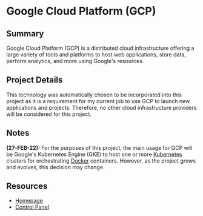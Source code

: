 # Google Cloud Platform (GCP)

## Summary

Google Cloud Platform (GCP) is a distributed cloud infrastructure offering a large variety of tools and platforms to host web applications, store data, perform analytics, and more using Google's resources.

## Project Details

This technology was automatically chosen to be incorporated into this project as it is a requirement for my current job to use GCP to launch new applications and projects. Therefore, no other cloud infrastructure providers will be considered for this project.

## Notes

**(27-FEB-22):** For the purposes of this project, the main usage for GCP will be Google's Kubernetes Engine (GKE) to host one or more [Kubernetes](k8s.md) clusters for orchestrating [Docker](docker.md) containers. However, as the project grows and evolves, this decision may change.

## Resources

- [Homepage](https://cloud.google.com/gcp?utm_source=google&utm_medium=cpc&utm_campaign=na-US-all-en-dr-bkws-all-all-trial-e-dr-1011347&utm_content=text-ad-none-any-DEV_c-CRE_575460480412-ADGP_Desk%20%7C%20BKWS%20-%20EXA%20%7C%20Txt%20~%20Google%20Cloud%20Platform%20Core-KWID_43700068256543272-kwd-6458750523&utm_term=KW_google%20cloud-ST_google%20cloud&gclid=Cj0KCQiA3-yQBhD3ARIsAHuHT66MGgeVYaCI2pB2Oerlmhu8xCkBtgJc23aZB_gIjtQEIKgndqjvcMQaApn8EALw_wcB&gclsrc=aw.ds)
- [Control Panel](https://console.cloud.google.com/home/dashboard)